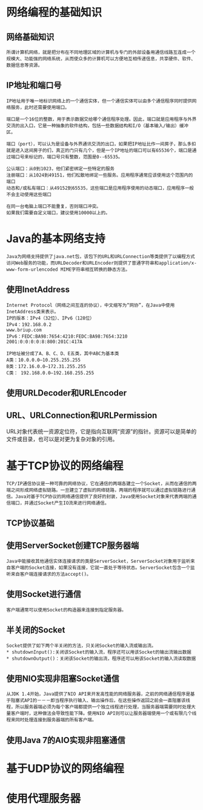 # 网络编程的基础知识
## 网络基础知识
    所谓计算机网络，就是把分布在不同地理区域的计算机与专门的外部设备用通信线路互连成一个规模大、功能强的网络系统，从而使众多的计算机可以方便地互相传递信息，共享硬件、软件、数据信息等资源。
## IP地址和端口号
    IP地址用于唯一地标识网络上的一个通信实体，但一个通信实体可以由多个通信程序同时提供网络服务，此时还需要使用端口。

    端口是一个16位的整数，用于表示数据交给哪个通信程序处理。因此，端口就是应用程序与外界交流的出入口，它是一种抽象的软件结构，包括一些数据结构和I/O（基本输入/输出）缓冲区。

    端口（port），可以认为是设备与外界通讯交流的出口，如果把IP地址比作一间房子，那么多扣就是进入这间房子的们，真正的门只有几个，但是一个IP地址的端口可以有65536个，端口是通过端口号来标记的，端口号只有整数，范围是0--65535。

    公认端口：从0到1023，他们紧密绑定一些特定的服务
    注册端口：从1024到49151，他们松散地绑定一些服务。应用程序通常应该使用这个范围内的端口
    动态和/或私有端口：从49152到65535，这些端口是应用程序使用的动态端口，应用程序一般不会主动使用这些端口

    在同一台电脑上端口不能重复，否则端口冲突。
    如果我们需要自定义端口，建议使用10000以上的。
# Java的基本网络支持
    Java为网络支持提供了java.net包，该包下的URL和URLConnection等类提供了以编程方式访问Web服务的功能，而URLDecoder和URLEncoder则提供了普通字符串和application/x-www-form-urlencoded MIME字符串相互转换的静态方法。
## 使用InetAddress
    Internet Protocol（网络之间互连的协议），中文缩写为“网协”，在Java中使用InetAddress类来表示。
    IP的版本：IPv4（32位）、IPv6（128位）
    IPv4：192.168.0.2
    www.briup.com
    IPv6：FEDC:BA98:7654:4210:FEDC:BA98:7654:3210 2001:0:0:0:0:8:800:201C:417A

    IP地址被分成了A、B、C、D、E五类，其中ABC为基本类
    A类：10.0.0.0—10.255.255.255
    B类：172.16.0.0—172.31.255.255
    C类： 192.168.0.0—192.168.255.255
## 使用URLDecoder和URLEncoder
## URL、URLConnection和URLPermission
URL对象代表统一资源定位符，它是指向互联网“资源”的指针。资源可以是简单的文件或目录，也可以是对更为复杂对象的引用。
# 基于TCP协议的网络编程
    TCP/IP通信协议是一种可靠的网络协议，它在通信的两端各建立一个Socket，从而在通信的两端之间形成网络虚拟链路。一旦建立了虚拟的网络链路，两端的程序就可以通过虚拟链路进行通信。Java对基于TCP协议的网络通信提供了良好的封装，Java使用Socket对象来代表两端的通信端口，并通过Socket产生IO流来进行网络通信。
## TCP协议基础
## 使用ServerSocket创建TCP服务器端
    Java中能接收其他通信实体连接请求的类是ServerSocket，ServerSocket对象用于监听来自客户端的Socket连接，如果没有连接，它就一直处于等待状态。ServerSocket包含一个监听来自客户端连接请求的方法accept()。
## 使用Socket进行通信
    客户端通常可以使用Socket的构造器来连接到指定服务器。
## 半关闭的Socket
    Socket提供了如下两个半关闭的方法，只关闭Socket的输入流或输出流。
    * shutdownInput():关闭该Socket的输入流，程序还可以用该Socket的输出流输出数据
    * shutdownOutput()：关闭该Socket的输出流，程序还可以用该Socket的输入流读取数据
## 使用NIO实现非阻塞Socket通信
    从JDK 1.4开始，Java提供了NIO API来开发高性能的网络服务器，之前的网络通信程序是基于阻塞式API的－－－即当程序执行输入、输出操作后，在这些操作返回之前会一直阻塞该线程，所以服务器端必须为每个客户端都提供一个独立线程进行处理，当服务器端需要同时处理大量客户端时，这种做法会导致性能下降。使用NIO API则可以让服务器端使用一个或有限几个线程来同时处理连接到服务器端的所有客户端。
## 使用Java 7的AIO实现非阻塞通信
# 基于UDP协议的网络编程
# 使用代理服务器